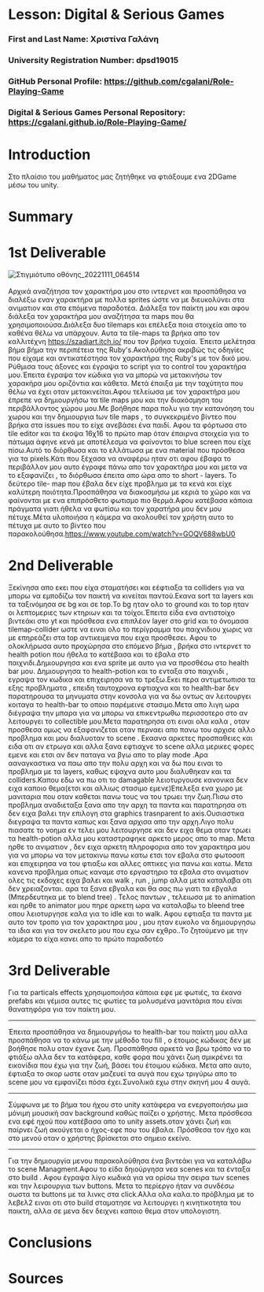 # Lesson: Digital & Serious Games

### First and Last Name: Χριστίνα Γαλάνη
### University Registration Number: dpsd19015
### GitHub Personal Profile: https://github.com/cgalani/Role-Playing-Game
### Digital & Serious Games Personal Repository: https://cgalani.github.io/Role-Playing-Game/

# Introduction

Στο πλαίσιο του μαθήματος μας ζητήθηκε να φτιάξουμε ενα 2DGame μέσω του unity. 

# Summary


# 1st Deliverable

![Στιγμιότυπο οθόνης_20221111_064514](https://user-images.githubusercontent.com/101428984/201389532-f3b6935e-5567-4ffb-900e-998ddcfd56f1.png) <br> <br>
Αρχικά αναζήτησα τον χαρακτήρα μου στο ιντερνετ και προσπάθησα να διαλέξω εναν χαρακτήρα με πολλα sprites ώστε να με διευκολύνει στα ανιματιον και στα επόμενα παραδοτέα. Διάλεξα τον παίκτη μου 
και αφου διάλεξα τον χαρακτήρα μου αναζήτησα τα maps που θα χρησιμοποιούσα.Διάλεξα δυο tilemaps και επέλεξα ποια στοιχεία απο το καθένα θέλω να υπάρχουν. Αυτα τα tile-maps τα βρήκα απο τον καλλιτέχνη https://szadiart.itch.io/ που τον βρήκα τυχαία. Έπειτα μελέτησα βήμα βήμα την περιπέτεια της Ruby's.Ακολούθησα ακριβώς τις οδηγίες που είχαμε και αντικατέστησα τον χαρακτήρα της Ruby's με τον δικό μου. Ρύθμισα τους άξονες και έγραψα το script για το control του χαρακτήρα μου.Έπειτα έγραψα τον κώδικα για να μπορώ να μετακινήσω τον χαρακήρα μου οριζόντια και κάθετα. Μετά έπαιξα με την ταχύτητα που θέλω να έχει οταν μετακινείται.Αφου τελείωσα με τον χαρακτήρα μου έπρεπε να δημιουργήσω τα tile maps μου και την διακόσμηση του περιβάλλοντος χώρου μου.Με βοήθησε παρα πολυ για την κατανόηση του χωρου και την δημιουργια tων tile maps
, το συγκεκριμένο βίντεο που βρήκα στα issues που το είχε ανεβάσει ένα παιδί. Αφου τα φόρτωσα στο tile editor και τα έκοψα 16χ16 το πρώτο map όταν έπαιρνα στοιχεία για το πάτωμα άφηνε κενά με αποτέλεσμα να φαίνονται το blue screen που είχε πίσω.Αυτό το διόρθωσα και το ελλάτωσα με ενα material που πρόσθεσα για τα pixels.Κάτι που ξέχασα να αναφέρω ηταν οτι αφου έβαφα το περιβάλλον μου αυτο έγραφε πάνω απο τον χαρακτήρα μου και μετα να το εξαφανίζει , το διόρθωσα έπειτα απο ώρα απο το short - layers. To δεύτερο tile- map που έβαλα δεν είχε προβλημα με τα κενά και είχε καλύτερη ποιότητα.Προσπάθησα να διακοσμήσω με κεριά το χώρο και να φαίνονται με ενα επιπρόσθετο φωτισμο πιο θερμά.Αφου κατέβασα κάποια πράγματα γιατι ήθελα να φωτίσω και τον χαρατήρα μου δεν μου πέτυχε.Μέτα υλοποιήσα η κάμερα να ακολουθεί τον χρήστη αυτο το πέτυχα με αυτο το βίντεο που παρακολούθησα.https://www.youtube.com/watch?v=GOQV688wbU0 

# 2nd Deliverable
Ξεκίνησα απο εκει που είχα σταματήσει και εέφτιαξα τα colliders για να μπορω να εμποδίζω τον παικτή να κινείται παντού.Εκανα sort τα layers και τα ταξινόμησα σε bg και σε top.Το bg ηταν ολο το ground και το top ηταν οι λεπτομεριες των κτηριων και τα τοίχοι.Έπειτα είδα ενα αντιστοίχο βιντεάκι στο yt και πρόσθεσα ενα επιπλέον layer στο grid και το όνομασα tilemap-collider ωστε να ειναι ολο το περίγραμμα του παιχνιδιου χωρις να με επηρεάζει στα top αντικειμενα που ειχα προσθεσει. 
Αφου το ολοκλήρωσα αυτο προχώρησα στο επόμενο βήμα , βρήκα στο ιντερνετ το health potion που ήθελα το κατέβασα και το έβαλα στο παιχνιδι.Δημιουργησα και ενα sprite με αυτο για να προσθέσω στο health bar μου. Δημιουργησα τo health-potion και το ενταξα στο παιχνιδι , εγραψα τον κωδικα και επιχειρησα να το τρεξω.Εκει περα αντιμετωπισα τα εξης προβληματα , επειδη ταυτοχρονα εφτιαχνα και το health-bar δεν παρατηρουσα τα μηνυματα στην κονσολα για να δω οντως αν λειτουργει κοιταγα το health-bar το οποιο παρέμεινε στασιμο.Μετα απο λιγη ωρα διέγραψα την μπαρα για να μπορω να επικεντρωθω περισσοτερο στο αν λειτουργει το collectible μου.Μετα παρατηρησα οτι ειναι ολα καλα , οταν προσθεσα ομως να εξαφανιζεται οταν περναει απο πανω του αρχισε αλλο προβλημα και μου διαλυοταν το scene . Εκαανα αρκετες προσπαθειες και ειδα οτι αν ετρωγα και αλλα ξανα εφτιαχνε το scene αλλα μερικες φορες εμενε και ετσι αν δεν παταγα να βγω απο το play mode .Αρα ααναγκαστικα να παω απο την πολυ αρχη και να δω που ειναι το προβλημα με τα layers, καθως εψαχνα αυτο μου διαλυθηκαν και τα colliders.Καπου εδω να πω οτι το damagable λειοτυργουσε κανονικα δεν ειχα καποιο θεμα(ετσι και αλλιως στασιμο εμενε)Επελεξα ενα χωρο με μανιταρια που οταν καθεται πανω τους να του τρωει την ζωη.Πισω στο προβλημα αναδιεταξα ξανα απο την αρχη τα παντα και παρατηρησα οτι δεν ειχα βαλει την επιλογη στα graphics trasnparent to axis.Ουσιαστικα διεγραψα τα παντα καπως και ξανα αρχισα απο την αρχη.Λιγο πολυ πιασατε το νοημα εν τελει μου λειτουργησε και δεν ειχα θεμα οταν τρωει τα health-potion αλλα μου καταστραφηκε αρκετο μερος απο το map. 
Μετα ηρθε το ανιματιον , δεν ειχα αρκετη πληροφορια απο τον χαρακτηρα μου για να μπορω να τον μετακινω πανω κατω ετσι τον εβαλα στο φωτοσοπ και επιχειρησα να του φτιαξω και αλλες οπτικες για πανω και κατω. Μετα κανενα προβλημα οπως καναμε στο εργαστηριο τα εβαλα στο ανιματιον ολες τις εκδοχες ειχα βαλει και walk , run , jump αλλα μετα καταλαβα οτι δεν χρειαζονται. αρα τα ξανα εβγαλα και θα σας πω γιατι τα εβγαλα (Μπερδευτηκα με το blend tree) . Τελος παντων , τελειωσα με το animation και ηρθε το animator μου πηρε αρκετη ωρα να καταλαβω το bleend tree οπου λειοτυργησε καλα για το idle και το walk. Αφου εφτιαξα τα παντα με αυτο τον τροπο για τον χαρακτηρα μου , μου ηταν ευκολο να δημιουργησω τα ιδια και για τον σκελετο μου που εχω σαν εχθρο..Το ζητούμενο με την κάμερα το είχα κανει απο το πρώτο παραδοτέο 


# 3rd Deliverable 
Για τα particals effects χρησιμοποιήσα κάποια εφε με φωτιές, τα έκανα prefabs και γέμισα αυτες τις φωτίες τα μολυσμένα μανιτάρια που είναι θανατηφόρα για τον παίκτη μου.
____________________________________________________________________________________________________________________________________________________________
Έπειτα προσπάθησα να δημιουργήσω το health-bar του παίκτη μου αλλα προσπάθησα να το κάνω με την μέθοδο του fill , o έτοιμος κώδικας δεν με βοήθησε πολυ οταν έχανε ζωη. Προσπάθησα αρκετά να βρω τρόπο να το φτιάξω αλλα δεν τα κατάφερα, καθε φορα που χάνει ζωη σμικρένει τα εικονίδια που έχω για την ζωή, βάσει του έτοιμου κώδικα.
Μετα απο αυτο, έφτιαξα το σκορ ωστε οταν μαζευεί τα αυγά που εχω τριγύρω απο το scene μου να εμφανίζει πόσα έχει.Συνολικά εχω στην σκηνή μου 4 αυγά.
____________________________________________________________________________________________________________________________________________________________
Σύμφωνα με το βήμα του ήχου στο unity κατάφερα να ενεργοποιήσω μια μόνιμη μουσική σαν background καθώς παίζει ο χρήστης. Μετα πρόσθεσα ενα εφέ ηχού που κατέβασα απο το unity assets.οταν χάνει ζωή και παίρνει ζωή ακούγεται ο ήχος-εφε που του έβαλα.
Πρόσθεσα τον ήχο και στο μενού οταν ο χρήστης βρίσκεται στο σημειο εκείνο.
___________________________________________________________________________________________________________________________________________________________
Για την δημιουργία μενου παρακολούθησα ένα βιντεάκι για να καταλάβω το scene Managment.Αφου το είδα δηιούργησα νεα scenes και τα ένταξα στο build . Αφου έγραψα λίγο κωδικά για να ορίσω την σειρα των scenes και την λειρουργια των buttons. Μετα το περίεργο ήταν να συνδέσω σωστα τα buttons με τα λινκς στα click.Αλλα ολα καλα.το πρόβλημα με το λεβελ2 ειναι οτι στο build σταματησε να λειτουργει η κινητικοτητα του παικτη, αλλα σε μενα δεν δειχνει καποιο θεμα στον υπολογιστη.





# Conclusions


# Sources
